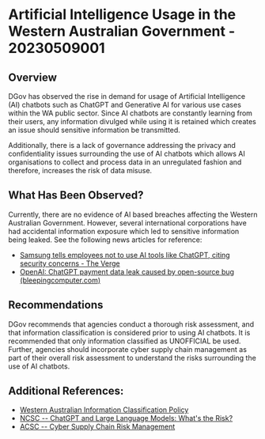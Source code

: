 # Artificial Intelligence Usage in the Western Australian Government - 20230509001

## Overview

DGov has observed the rise in demand for usage of Artificial Intelligence (AI) chatbots such as ChatGPT and Generative AI for various use cases within the WA public sector. Since AI chatbots are constantly learning from their users, any information divulged while using it is retained which creates an issue should sensitive information be transmitted.

Additionally, there is a lack of governance addressing the privacy and confidentiality issues surrounding the use of AI chatbots which allows AI organisations to collect and process data in an unregulated fashion and therefore, increases the risk of data misuse.

## What Has Been Observed?

Currently, there are no evidence of AI based breaches affecting the Western Australian Government. However, several international corporations have had accidental information exposure which led to sensitive information being leaked. See the following news articles for reference:

-   [Samsung tells employees not to use AI tools like ChatGPT, citing security concerns - The Verge](https://www.theverge.com/2023/5/2/23707796/samsung-ban-chatgpt-generative-ai-bing-bard-employees-security-concerns)
-   [OpenAI: ChatGPT payment data leak caused by open-source bug (bleepingcomputer.com)](https://www.bleepingcomputer.com/news/security/openai-chatgpt-payment-data-leak-caused-by-open-source-bug/)

## Recommendations

DGov recommends that agencies conduct a thorough risk assessment, and that information classification is considered prior to using AI chatbots. It is recommended that only information classified as UNOFFICIAL be used.
Further, agencies should incorporate cyber supply chain management as part of their overall risk assessment to understand the risks surrounding the use of AI chatbots.

## Additional References:

-   [Western Australian Information Classification Policy](https://www.wa.gov.au/government/publications/western-australian-information-classification-policy "https://www.wa.gov.au/government/publications/western-australian-information-classification-policy")
-   [NCSC -- ChatGPT and Large Language Models: What's the Risk?](https://www.ncsc.gov.uk/blog-post/chatgpt-and-large-language-models-whats-the-risk "https://www.ncsc.gov.uk/blog-post/chatgpt-and-large-language-models-whats-the-risk")
-   [ACSC -- Cyber Supply Chain Risk Management](https://www.cyber.gov.au/resources-business-and-government/maintaining-devices-and-systems/outsourcing-and-procurement/cyber-supply-chains/cyber-supply-chain-risk-management "https://www.cyber.gov.au/resources-business-and-government/maintaining-devices-and-systems/outsourcing-and-procurement/cyber-supply-chains/cyber-supply-chain-risk-management")
